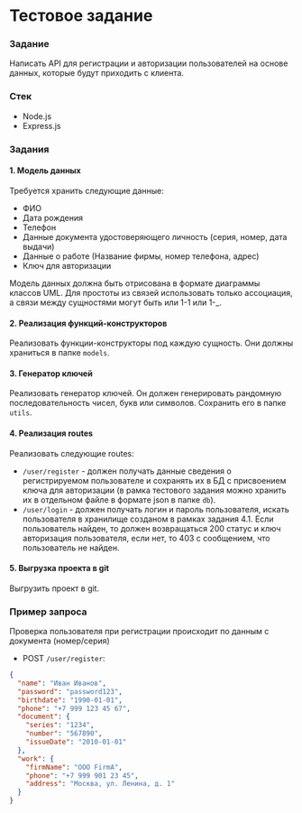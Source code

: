 
Тестовое задание
================

### Задание

Написать API для регистрации и авторизации пользователей на основе данных, которые будут приходить с клиента.

### Стек

* Node.js
* Express.js

### Задания

#### 1. Модель данных

Требуется хранить следующие данные:

* ФИО
* Дата рождения
* Телефон
* Данные документа удостоверяющего личность (серия, номер, дата выдачи)
* Данные о работе (Название фирмы, номер телефона, адрес)
* Ключ для авторизации

Модель данных должна быть отрисована в формате диаграммы классов UML. Для простоты из связей использовать только ассоциация, а связи между сущностями могут быть или 1-1 или 1-_.

#### 2. Реализация функций-конструкторов

Реализовать функции-конструкторы под каждую сущность. Они должны храниться в папке `models`.

#### 3. Генератор ключей

Реализовать генератор ключей. Он должен генерировать рандомную последовательность чисел, букв или символов. Сохранить его в папке `utils`.

#### 4. Реализация routes

Реализовать следующие routes:

* `/user/register` - должен получать данные сведения о регистрируемом пользователе и сохранять их в БД с присвоением ключа для авторизации (в рамка тестового задания можно хранить их в отдельном файле в формате json в папке `db`).
* `/user/login` - должен получать логин и пароль пользователя, искать пользователя в хранилище созданом в рамках задания 4.1. Если пользователь найден, то должен возвращаться 200 статус и ключ авторизация пользователя, если нет, то 403 с сообщением, что пользователь не найден.

#### 5. Выгрузка проекта в git

Выгрузить проект в git.

### Пример запроса
Проверка пользователя при регистрации происходит по 
данным с документа (номер/серия)

* POST `/user/register`:
```json
{
  "name": "Иван Иванов",
  "password": "password123",
  "birthdate": "1990-01-01",
  "phone": "+7 999 123 45 67",
  "document": {
    "series": "1234",
    "number": "567890",
    "issueDate": "2010-01-01"
  },
  "work": {
    "firmName": "ООО FirmA",
    "phone": "+7 999 901 23 45",
    "address": "Москва, ул. Ленина, д. 1"
  }
}
```